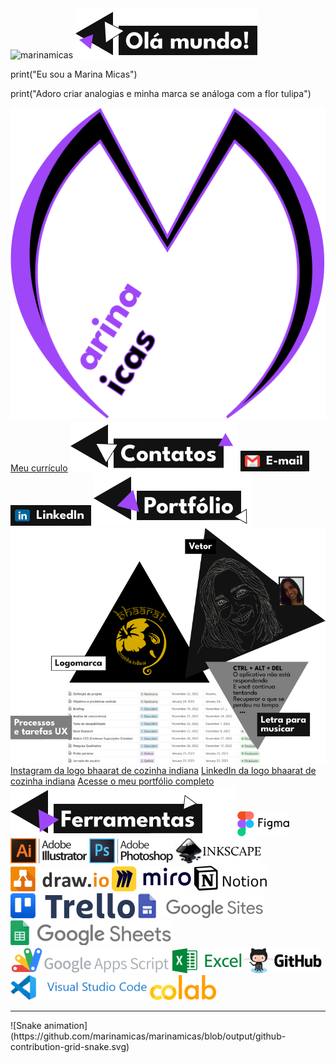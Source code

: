 <img src="https://komarev.com/ghpvc/?username=marinamicas&label=Profile%20views&color=0e75b6&style=flat" alt="marinamicas" />

<img src="imagens/titulos/titulo_olaMundo.png" alt="Olá mundo!">
<p>print("Eu sou a Marina Micas")</p>
<p>print("Adoro criar analogias e minha marca se análoga com a flor tulipa")</p>
<img src="imagens/minhaMarca_comTexto.png" alt="Minha marca, Marina Micas">
<a href="arquivos/Curriculo_Marina Micas Jardim.pdf" target="_blank">Meu currículo</a>

<img src="imagens/titulos/titulo_contatos.png" alt="Contatos">
<a href = "mailto:marinamicas@gmail.com" target="_blank"><img src="imagens/contatos/contato_e-mail.png"></a>
<a href="https://www.linkedin.com/in/marinamicas/" target="_blank"><img src="imagens/contatos/contato_linkedIn.png"></a>

<img src="imagens/titulos/titulo_portfolio.png" alt="Portfólio">
<img src="imagens/amostra_portfolio.png" alt="Amostra do portfólio com: logomarca bhaarat sobre cozinha indiana, vetor de uma fotografia de mulher, letra sobre informática para musicar, processos e tarefas UX.">
<a href="https://www.instagram.com/bhaaratrestauranteindiano/" target="_blank">Instagram da logo bhaarat de cozinha indiana</a>
<a href="https://www.linkedin.com/company/bhaarat-restaurante-indiano/" target="_blank">LinkedIn da logo bhaarat de cozinha indiana</a> 
<a href="https://marinamicas.github.io/marinamicas/" target="_blank">Acesse o meu portfólio completo</a>

<img src="imagens/titulos/titulo_ferramentas.png" alt="Ferramentas">
<img src="imagens/logos/logo_figma.png" alt="Logo Figma">
<img src="imagens/logos/logo_illustrator.png" alt="Logo Adobe Illustrator">
<img src="imagens/logos/logo_photoshop.png" alt="Logo Adobe Photoshop">
<img src="imagens/logos/logo_inkscape.png" alt="Logo Inkscape">
<img src="imagens/logos/logo_diagrams.png" alt="Logo Diagrams.net">
<img src="imagens/logos/logo_miro.png" alt="Logo Miro">
<img src="imagens/logos/logo_notion.png" alt="Logo Notion">
<img src="imagens/logos/logo_trello.png" alt="Logo Trello">
<img src="imagens/logos/logo_googleSite.png" alt="Logo Google Site">
<img src="imagens/logos/logo_googleSheets.png" alt="Logo Google Sheets">
<img src="imagens/logos/logo_googleAppsScript.png" alt="Logo Google Apps Script">
<img src="imagens/logos/logo_excel.png" alt="Logo Excel">
<img src="imagens/logos/logo_gitHub.png" alt="Logo GitHub">
<img src="imagens/logos/logo_visualStudioCode.png" alt="Logo Visual Studio Code">
<img src="imagens/logos/logo_colab.png" alt="Logo Colab">

<hr>
![Snake animation](https://github.com/marinamicas/marinamicas/blob/output/github-contribution-grid-snake.svg)